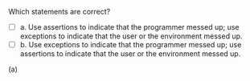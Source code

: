 <panel header="{{ icon_Q_A }} Statement about exceptions and assertions">
<question>

Which statements are correct?

- [ ] a. Use assertions to indicate that the programmer messed up; use exceptions to indicate that the user or the environment messed up.
- [ ] b. Use exceptions to indicate that the programmer messed up; use assertions to indicate that the user or the environment messed up.

<div slot="answer">

(a)

</div>
</question>
</panel>
